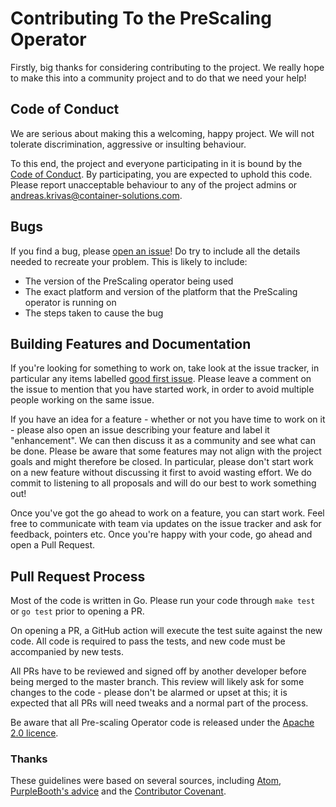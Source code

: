 # Contributing To the PreScaling Operator

Firstly, big thanks for considering contributing to the project. We really hope to make this into a community project and to do that we need your help!

## Code of Conduct

We are serious about making this a welcoming, happy project. We will not tolerate discrimination, aggressive or insulting behaviour.

To this end, the project and everyone participating in it is bound by the [Code of
Conduct](CODE_OF_CONDUCT.md). By participating, you are expected to uphold this code. Please report
unacceptable behaviour to any of the project admins or andreas.krivas@container-solutions.com.

## Bugs

If you find a bug, please [open an issue](https://github.com/ContainerSolutions/pre-scaling-operator/issues)! Do try
to include all the details needed to recreate your problem. This is likely to include:

 - The version of the PreScaling operator being used
 - The exact platform and version of the platform that the PreScaling operator is running on
 - The steps taken to cause the bug

## Building Features and Documentation

If you're looking for something to work on, take look at the issue tracker, in particular any items
labelled [good first issue](https://github.com/ContainerSolutions/pre-scaling-operator/labels/good%20first%20issue).
Please leave a comment on the issue to mention that you have started work, in order to avoid
multiple people working on the same issue.

If you have an idea for a feature - whether or not you have time to work on it - please also open an
issue describing your feature and label it "enhancement". We can then discuss it as a community and
see what can be done. Please be aware that some features may not align with the project goals and
might therefore be closed. In particular, please don't start work on a new feature without
discussing it first to avoid wasting effort. We do commit to listening to all proposals and will do
our best to work something out!

Once you've got the go ahead to work on a feature, you can start work. Feel free to communicate
with team via updates on the issue tracker and ask for feedback, pointers etc. Once you're happy
with your code, go ahead and open a Pull Request.

## Pull Request Process

Most of the code is written in Go. Please run your code
through `make test` or `go test` prior to opening a PR.

On opening a PR, a GitHub action will execute the test suite against the new code. All code is
required to pass the tests, and new code must be accompanied by new tests. 

All PRs have to be reviewed and signed off by another developer before being merged to the master
branch. This review will likely ask for some changes to the code - please don't be alarmed or upset
at this; it is expected that all PRs will need tweaks and a normal part of the process.

Be aware that all Pre-scaling Operator code is released under the [Apache 2.0 licence](LICENSE).

### Thanks

These guidelines were based on several sources, including
[Atom](https://github.com/atom/atom/blob/master/CONTRIBUTING.md), [PurpleBooth's
advice](https://gist.github.com/PurpleBooth/b24679402957c63ec426) and the [Contributor
Covenant](https://www.contributor-covenant.org/).